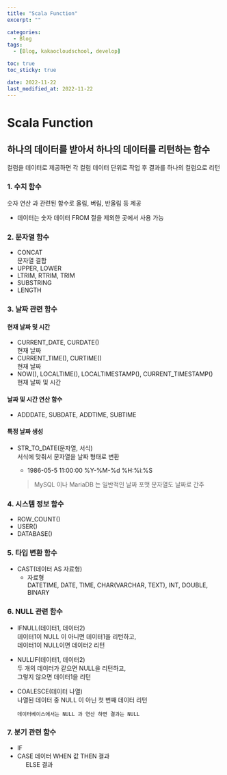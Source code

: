 ```yaml
---
title: "Scala Function"
excerpt: ""

categories:
  - Blog
tags:
  - [Blog, kakaocloudschool, develop]

toc: true
toc_sticky: true

date: 2022-11-22
last_modified_at: 2022-11-22
---
```


# Scala Function

## 하나의 데이터를 받아서 하나의 데이터를 리턴하는 함수

컬럼을 데이터로 제공하면 각 컬럼 데이터 단위로 작업 후 결과를 하나의 컬럼으로 리턴

### 1. 수치 함수

숫자 연산 과 관련된 함수로 올림, 버림, 반올림 등 제공

- 데이터는 숫자 데이터
  FROM 절을 제외한 곳에서 사용 가능

### 2. 문자열 함수

- CONCAT  
  문자열 결합
- UPPER, LOWER
- LTRIM, RTRIM, TRIM
- SUBSTRING
- LENGTH

### 3. 날짜 관련 함수

#### 현재 날짜 및 시간

- CURRENT_DATE, CURDATE()  
  현재 날짜
- CURRENT_TIME(), CURTIME()  
  현재 날짜
- NOW(), LOCALTIME(), LOCALTIMESTAMP(), CURRENT_TIMESTAMP()  
  현재 날짜 및 시간

#### 날짜 및 시간 연산 함수

- ADDDATE, SUBDATE, ADDTIME, SUBTIME

#### 특정 날짜 생성

- STR_TO_DATE(문자열, 서식)  
  서식에 맞춰서 문자열을 날짜 형태로 변환

  - 1986-05-5 11:00:00 %Y-%M-%d %H:%i:%S

  > MySQL 이나 MariaDB 는 일반적인 날짜 포맷 문자열도 날짜로 간주

### 4. 시스템 정보 함수

- ROW_COUNT()
- USER()
- DATABASE()

### 5. 타입 변환 함수

- CAST(데이터 AS 자료형)
  - 자료형  
    DATETIME, DATE, TIME, CHAR(VARCHAR, TEXT), INT, DOUBLE, BINARY

### 6. NULL 관련 함수

- IFNULL(데이터1, 데이터2)  
  데이터1이 NULL 이 아니면 데이터1을 리턴하고,  
  데이터1이 NULL이면 데이터2 리턴
- NULLIF(데이터1, 데이터2)  
  두 개의 데이터가 같으면 NULL을 리턴하고,  
  그렇지 않으면 데이터1을 리턴

- COALESCE(데이터 나열)  
  나열된 데이터 중 NULL 이 아닌 첫 번째 데이터 리턴

  `데이터베이스에서는 NULL 과 연산 하면 결과는 NULL`

### 7. 분기 관련 함수

- IF
- CASE 데이터 WHEN 값 THEN 결과  
   &nbsp;&nbsp;&nbsp;&nbsp;&nbsp;ELSE 결과
